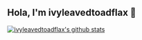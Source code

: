 ## Hola, I'm ivyleavedtoadflax 👋

<a href="https://github.com/ivyleavedtoadflax">
 <img align="center" src="https://github-readme-stats.vercel.app/api?username=ivyleavedtoadflax&show_icons=true&theme=light&line_height=27" alt="ivyleavedtoadflax's github stats"/>
</a>
